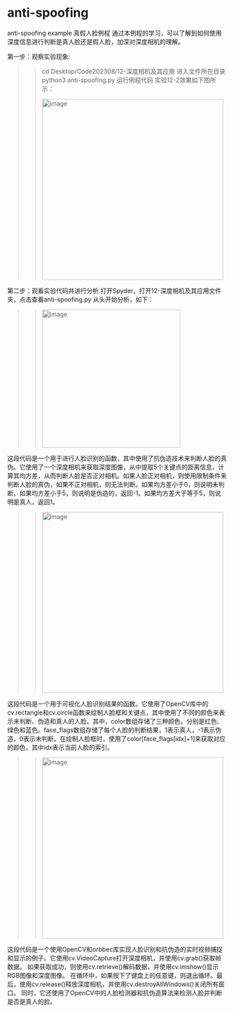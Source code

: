 # anti-spoofing
anti-spoofing example
真假人脸例程
	通过本例程的学习，可以了解到如何使用深度信息进行判断是真人脸还是假人脸，加深对深度相机的理解。
 
第一步：观察实验现象:
>>cd Desktop/Code202308/12-深度相机及其应用
进入文件所在目录
>>python3 anti-spoofing.py
	运行例程代码
	实验12-2效果如下图所示：
>>
>><img width="416" alt="image" src="https://github.com/user-attachments/assets/020fb03a-c30d-4372-b820-4c263263ec07">

第二步：观看实验代码并进行分析
	打开Spyder，打开12-深度相机及其应用文件夹，点击查看anti-spoofing.py
	从头开始分析，如下：
 
>><img width="317" alt="image" src="https://github.com/user-attachments/assets/f2aab15a-2494-41aa-861a-6c019dec9b96">
这段代码是一个用于进行人脸识别的函数，其中使用了抗伪造技术来判断人脸的真伪。它使用了一个深度相机来获取深度图像，从中提取5个关键点的距离信息，计算其均方差，从而判断人脸是否正对相机。如果人脸正对相机，则使用限制条件来判断人脸的真伪，如果不正对相机，则无法判断。如果均方差小于0，则说明未判断。如果均方差小于5，则说明是伪造的，返回-1。如果均方差大于等于5，则说明是真人，返回1。

>><img width="416" alt="image" src="https://github.com/user-attachments/assets/592c9a1b-2452-4daf-95ff-5ab19f81f82a">
这段代码是一个用于可视化人脸识别结果的函数。它使用了OpenCV库中的cv.rectangle和cv.circle函数来绘制人脸框和关键点，其中使用了不同的颜色来表示未判断、伪造和真人的人脸。其中，color数组存储了三种颜色，分别是红色、绿色和蓝色。face_flags数组存储了每个人脸的判断结果，1表示真人，-1表示伪造，0表示未判断。在绘制人脸框时，使用了color[face_flags[idx]+1]来获取对应的颜色，其中idx表示当前人脸的索引。

>><img width="416" alt="image" src="https://github.com/user-attachments/assets/b3d64f02-3ebe-468b-b7df-945f393d7662">
这段代码是一个使用OpenCV和orbbec库实现人脸识别和抗伪造的实时视频捕捉和显示的例子。它使用cv.VideoCapture打开深度相机，并使用cv.grab()获取帧数据。
如果获取成功，则使用cv.retrieve()解码数据，并使用cv.imshow()显示RGB图像和深度图像。
在循环中，如果按下了键盘上的任意键，则退出循环。最后，使用cv.release()释放深度相机，并使用cv.destroyAllWindows()关闭所有窗口。
同时，它还使用了OpenCV中的人脸检测器和抗伪造算法来检测人脸并判断是否是真人的脸。


